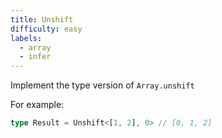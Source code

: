 ```yaml
---
title: Unshift
difficulty: easy
labels: 
  - array
  - infer
---
```

Implement the type version of ```Array.unshift```

For example:

```typescript
type Result = Unshift<[1, 2], 0> // [0, 1, 2]
```

